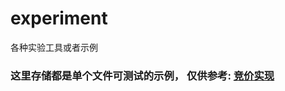 # experiment
各种实验工具或者示例

### 这里存储都是单个文件可测试的示例， 仅供参考: [竞价实现](https://github.com/dlus91/experiment/blob/dev/%E7%AB%9E%E4%BB%B7%E5%AE%9E%E7%8E%B0.md)
####  
